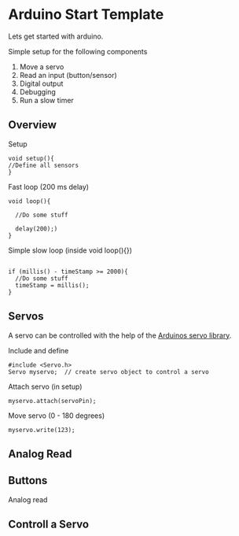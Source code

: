 # Arduino Start Template

Lets get started with arduino.

Simple setup for the following components

1. Move a servo
2. Read an input (button/sensor)
3. Digital output
4. Debugging
5. Run a slow timer

## Overview

Setup
```
void setup(){
//Define all sensors
}
```

Fast loop (200 ms delay)
```
void loop(){

  //Do some stuff

  delay(200);)
}

```

Simple slow loop (inside void loop(){})
```

if (millis() - timeStamp >= 2000){
  //Do some stuff
  timeStamp = millis();
}
```


## Servos

A servo can be controlled with the help of the [Arduinos servo library](https://www.arduino.cc/en/Reference/Servo).

Include and define
```
#include <Servo.h>
Servo myservo;  // create servo object to control a servo
```

Attach servo (in setup)
```
myservo.attach(servoPin);
```

Move servo (0 - 180 degrees)
```
myservo.write(123);
```

## Analog Read

## Buttons

Analog read





## Controll a Servo

